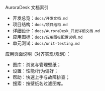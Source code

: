 AuroraDesk 文档索引

- 开发总览：`docs/开发文档.md`
- 项目结构：`docs/项目结构.md`
- 详细设计：`docs/AuroraDesk_开发详细文档.md`
- 应用图标：`docs/应用图标配置说明.md`
- 单元测试：`docs/unit-testing.md`

应用页面说明（对齐实现/规划）：
- 图库：浏览与管理壁纸；
- 设置：性能/行为偏好；
- 帮助：快速上手与故障排查；
- 搜索：按壁纸名过滤图库。
